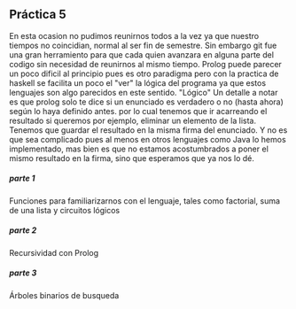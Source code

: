 ## Práctica 5

En esta ocasion no pudimos reunirnos todos a la vez ya que nuestro tiempos no coincidian, normal al ser fin de semestre.
Sin embargo git fue una gran herramiento para que cada quien avanzara en alguna parte del codigo sin 
necesidad de reunirnos al mismo tiempo.
Prolog puede parecer un poco dificil al principio pues es otro paradigma pero con la practica de haskell
se facilita un poco el "ver" la lógica del programa ya que estos lenguajes son algo parecidos en este sentido. "Lógico"
Un detalle a notar es que prolog solo te dice si un enunciado es verdadero o no (hasta ahora) según lo haya definido antes.
por lo cual tenemos que ir acarreando el resultado si queremos por ejemplo, eliminar un elemento de la lista.
Tenemos que guardar el resultado en la misma firma del enunciado. Y no es que sea complicado pues al menos
en otros lenguajes como Java lo hemos implementado, mas bien es que no estamos acostumbrados a poner
el mismo resultado en la firma, sino que esperamos que ya nos lo dé.

##### parte 1
Funciones para familiarizarnos con el lenguaje, tales como factorial, suma de una lista y circuitos lógicos

##### parte 2
Recursividad con Prolog

##### parte 3
Árboles binarios de busqueda